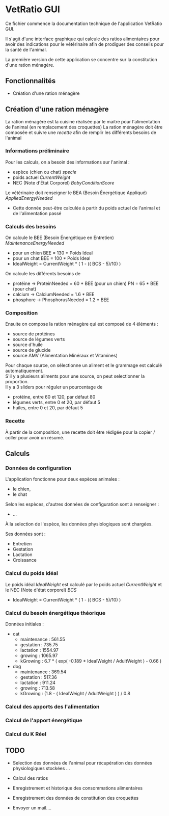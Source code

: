 # VetRatio GUI

Ce fichier commence la documentation technique de l'application VetRatio GUI.

Il s'agit d'une interface graphique qui calcule des ratios alimentaires pour avoir des indications pour le vétérinaire afin de prodiguer des conseils pour la santé de l'animal.

La première version de cette application se concentre sur la constitution d'une ration ménagère.

## Fonctionnalités

- Création d'une ration ménagère

## Création d'une ration ménagère

La ration ménagère est la cuisine réalisée par le maitre pour l'alimentation de l'animal (en remplacement des croquettes)
La ration ménagère doit être composée et suivre une *recette* afin de remplir les différents besoins de l'animal

### Informations préliminaire

Pour les calculs, on a besoin des informations sur l'animal :
- espèce (chien ou chat) *specie*
- poids actuel *CurrentWeight*
- NEC (Note d'État Corporel) *BobyConditionScore*

Le vétérinaire doit renseigner le BEA (Besoin Énergétique Appliqué) *AppliedEnergyNeeded*  
- Cette donnée peut-être calculée à partir du poids actuel de l'animal et de l'alimentation passé

### Calculs des besoins

On calcule le BEE (Besoin Énergétique en Entretien) *MaintenanceEnergyNeeded*
- pour un chien BEE = 130 * Poids Ideal
- pour un chat BEE = 100 * Poids Ideal
- IdealWeight = CurrentWeight * ( 1 - (( BCS - 5)/10) )

On calcule les différents besoins de
- protéine -> ProteinNeeded = 60 * BEE  (pour un chien) PN = 65 * BEE (pour chat)
- calcium -> CalciumNeeded = 1.6 * BEE
- phosphore -> PhosphorusNeeded = 1.2 * BEE

### Composition

Ensuite on compose la ration ménagère qui est composé de 4 éléments :  
- source de protéines
- source de légumes verts
- source d'huile
- source de glucide
- source AMV (Alimentation Minéraux et Vitamines)

Pour chaque source, on sélectionne un aliment et le grammage est calculé automatiquement.  
S'il y a plusieurs aliments pour une source, on peut selectionner la proportion.  
Il y a 3 sliders pour réguler un pourcentage de 
- protéine, entre 60 et 120, par défaut 80
- légumes verts, entre 0 et 20, par défaut 5
- huiles, entre 0 et 20, par défaut 5

### Recette

À partir de la composition, une recette doit être rédigée pour la copier / coller pour avoir un résumé.


## Calculs

### Données de configuration

L'application fonctionne pour deux espèces animales : 
- le chien,
- le chat

Selon les espèces, d'autres données de configuration sont à renseigner : 
- ...

À la selection de l'espèce, les données physiologiques sont chargées.

Ses données sont : 
- Entretien
- Gestation
- Lactation
- Croissance

### Calcul du poids idéal

Le poids idéal *IdealWeight* est calculé par le poids actuel *CurrentWeight* et le NEC (Note d'état corporel) *BCS*
- IdealWeight = CurrentWeight * ( 1 - (( BCS - 5)/10) )

### Calcul du besoin énergétique théorique

Données initiales :
- cat
  - maintenance : 561.55
  - gestation : 735.75
  - lactation : 1554.97
  - growing : 1065.97
  - kGrowing : 6.7 * ( exp( -0.189 * IdealWeight / AdultWeight ) - 0.66 )
- dog
  - maintenance : 369.54
  - gestation : 517.36
  - lactation : 911.24
  - growing : 713.58
  - kGrowing : (1.8 - ( IdealWeight / AdultWeight ) ) / 0.8


### Calcul des apports des l'alimentation



### Calcul de l'apport énergétique


### Calcul du K Réel


## TODO

- Selection des données de l'animal pour récupération des données physiologiques stockées ...
- Calcul des ratios
- Enregistrement et historique des consommations alimentaires
- Enregistrement des données de constitution des croquettes

- Envoyer un mail....